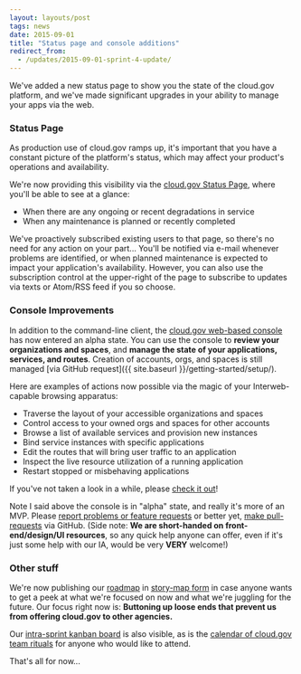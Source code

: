```yaml
---
layout: layouts/post
tags: news
date: 2015-09-01
title: "Status page and console additions"
redirect_from:
  - /updates/2015-09-01-sprint-4-update/
---
```


We've added a new status page to show you the state of the cloud.gov platform, and we've made significant upgrades in your ability to manage your apps via the web.
<!--more-->

### Status Page
As production use of cloud.gov ramps up, it's important that you have a constant picture of the platform's status, which may affect your product's operations and availability.

We're now providing this visibility via the [cloud.gov Status Page](https://cloudgov.statuspage.io/), where you'll be able to see at a glance:

- When there are any ongoing or recent degradations in service
- When any maintenance is planned or recently completed

We've proactively subscribed existing users to that page, so there's no need for any action on your part... You'll be notified via e-mail whenever problems are identified, or when planned maintenance is expected to impact your application's availability. However, you can also use the subscription control at the upper-right of the page to subscribe to updates via texts or Atom/RSS feed if you so choose.

### Console Improvements
In addition to the command-line client, the [cloud.gov web-based console](https://console.cloud.gov/) has now entered an alpha state. You can use the console to **review your organizations and spaces**, and **manage the state of your applications, services, and routes**. Creation of accounts, orgs, and spaces is still managed [via GitHub request]({{ site.baseurl }}/getting-started/setup/).

Here are examples of actions now possible via the magic of your Interweb-capable browsing apparatus:

- Traverse the layout of your accessible organizations and spaces
- Control access to your owned orgs and spaces for other accounts
- Browse a list of available services and provision new instances
- Bind service instances with specific applications
- Edit the routes that will bring user traffic to an application
- Inspect the live resource utilization of a running application
- Restart stopped or misbehaving applications

If you've not taken a look in a while, please [check it out](https://console.cloud.gov/)!

Note I said above the console is in "alpha" state, and really it's more of an MVP. Please [report problems or feature requests](https://github.com/18F/cf-deck/issues) or better yet, [make pull-requests](https://github.com/18F/cf-deck/pulls) via GitHub. (Side note: **We are short-handed on front-end/design/UI resources**, so any quick help anyone can offer, even if it's just some help with our IA, would be very **VERY** welcome!)

### Other stuff
We're now publishing our [roadmap](https://18f.storiesonboard.com/m/gov-dev) in [story-map form](http://jpattonassociates.com/wp-content/uploads/2015/03/story_mapping.pdf) in case anyone wants to get a peek at what we're focused on now and what we're juggling for the future. Our focus right now is: **Buttoning up loose ends that prevent us from offering cloud.gov to other agencies.**

Our [intra-sprint kanban board](https://trello.com/b/ChGzyepo/gov-dev) is also visible, as is the [calendar of cloud.gov team rituals](https://www.google.com/calendar/embed?src=gsa.gov_0samf7guodi7o2jhdp0ec99aks%40group.calendar.google.com&ctz=America/Los_Angeles) for anyone who would like to attend.

That's all for now...
